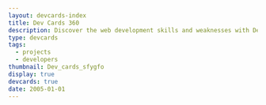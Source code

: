 ```yaml
---
layout: devcards-index
title: Dev Cards 360
description: Discover the web development skills and weaknesses with Dev Cards 360, a comprehensive Vue.js project showcase.
type: devcards
tags:
  - projects
  - developers
thumbnail: Dev_cards_sfygfo
display: true
devcards: true
date: 2005-01-01
---
```

